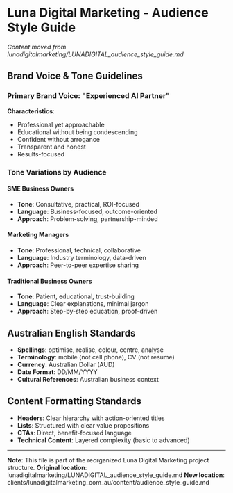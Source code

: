 # Luna Digital Marketing - Audience Style Guide

*Content moved from lunadigitalmarketing/LUNADIGITAL_audience_style_guide.md*

## Brand Voice & Tone Guidelines

### Primary Brand Voice: "Experienced AI Partner"
**Characteristics**:
- Professional yet approachable
- Educational without being condescending  
- Confident without arrogance
- Transparent and honest
- Results-focused

### Tone Variations by Audience

#### SME Business Owners
- **Tone**: Consultative, practical, ROI-focused
- **Language**: Business-focused, outcome-oriented
- **Approach**: Problem-solving, partnership-minded

#### Marketing Managers
- **Tone**: Professional, technical, collaborative
- **Language**: Industry terminology, data-driven
- **Approach**: Peer-to-peer expertise sharing

#### Traditional Business Owners
- **Tone**: Patient, educational, trust-building
- **Language**: Clear explanations, minimal jargon
- **Approach**: Step-by-step education, proof-driven

## Australian English Standards
- **Spellings**: optimise, realise, colour, centre, analyse
- **Terminology**: mobile (not cell phone), CV (not resume)
- **Currency**: Australian Dollar (AUD)
- **Date Format**: DD/MM/YYYY
- **Cultural References**: Australian business context

## Content Formatting Standards
- **Headers**: Clear hierarchy with action-oriented titles
- **Lists**: Structured with clear value propositions
- **CTAs**: Direct, benefit-focused language
- **Technical Content**: Layered complexity (basic to advanced)

---

**Note**: This file is part of the reorganized Luna Digital Marketing project structure.
**Original location**: lunadigitalmarketing/LUNADIGITAL_audience_style_guide.md
**New location**: clients/lunadigitalmarketing_com_au/content/audience_style_guide.md